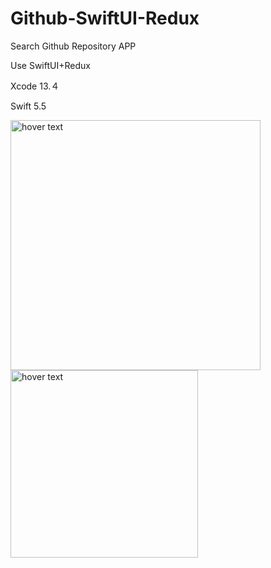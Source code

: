 # Github-SwiftUI-Redux
<p align="left">
Search Github Repository APP
</p>
<p align="left">
Use SwiftUI+Redux
</p>
<p align="left">
Xcode 13.４
</p>
<p align="left">
Swift 5.5
</p>


<p align="left">
  <img src="https://res.cloudinary.com/practicaldev/image/fetch/s--m5BdPzhS--/c_limit%2Cf_auto%2Cfl_progressive%2Cq_66%2Cw_880/https://i.imgur.com/riadAin.gif" width="400" title="hover text">
<align="Right">
  <img src="https://github.com/Ricky-yu/Github-SwiftUI-Redux/blob/master/demoVideo.gif" width="300" title="hover text">
<p>
</p>
